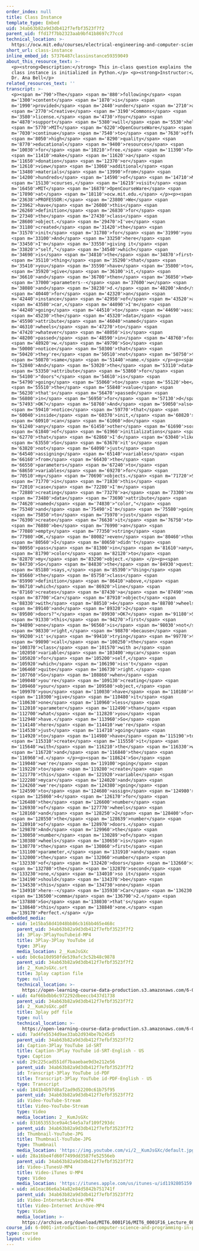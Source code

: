 ```yaml
---
order_index: null
title: Class Instance
template_type: Embed
uid: 34ab63b82a9d3db412f7efbf3523f7f2
parent_uid: ffd17f7bb2323aab9bf41b8697c77ccd
technical_location: >-
  https://ocw.mit.edu/courses/electrical-engineering-and-computer-science/6-0001-introduction-to-computer-science-and-programming-in-python-fall-2016/in-class-questions-and-video-solutions/lecture-8/class-instance
short_url: class-instance
inline_embed_id: 57376487classinstance59359049
about_this_resource_text: >-
  <p><strong>Description:</strong> This in-class question explains the how a
  class instance is initialized in Python.</p> <p><strong>Instructor:</strong>
  Dr. Ana Bell</p>
related_resources_text: ''
transcript: >-
  <p><span m='790'>The</span> <span m='880'>following</span> <span
  m='1300'>content</span> <span m='1870'>is</span> <span
  m='1990'>provided</span> <span m='2440'>under</span> <span m='2710'>a</span>
  <span m='2770'>Creative</span> <span m='3190'>Commons</span> <span
  m='3580'>license.</span> <span m='4730'>Your</span> <span
  m='4870'>support</span> <span m='5380'>will</span> <span m='5530'>help</span>
  <span m='5770'>MIT</span> <span m='6220'>OpenCourseWare</span> <span
  m='7030'>continue</span> <span m='7540'>to</span> <span m='7630'>offer</span>
  <span m='8050'>high</span> <span m='8290'>quality</span> <span
  m='8770'>educational</span> <span m='9400'>resources</span> <span
  m='10030'>for</span> <span m='10210'>free.</span> <span m='11390'>To</span>
  <span m='11410'>make</span> <span m='11620'>a</span> <span
  m='11650'>donation</span> <span m='12370'>or</span> <span
  m='12610'>view</span> <span m='13060'>additional</span> <span
  m='13480'>materials</span> <span m='13990'>from</span> <span
  m='14200'>hundreds</span> <span m='14590'>of</span> <span m='14710'>MIT</span>
  <span m='15130'>courses,</span> <span m='16219'>visit</span> <span
  m='16450'>MIT</span> <span m='16870'>OpenCourseWare</span> <span
  m='17890'>at</span> <span m='18110'>ocw.mit.edu.</span> </p><p><span
  m='23638'>PROFESSOR:</span> <span m='23800'>We</span> <span
  m='23962'>have</span> <span m='26080'>this</span> <span
  m='26260'>definition</span> <span m='26830'>for</span> <span
  m='27340'>the</span> <span m='27430'>class</span> <span
  m='28600'>object.</span> <span m='29470'>I've</span> <span
  m='31180'>created</span> <span m='31420'>the</span> <span
  m='31570'>init</span> <span m='31780'>for</span> <span m='31990'>you.</span>
  <span m='33100'>And</span> <span m='33250'>here</span> <span
  m='33450'>I'm</span> <span m='33550'>giving it</span> <span
  m='33820'>"self,"</span> <span m='34540'>which</span> <span
  m='34690'>is</span> <span m='34810'>the</span> <span m='34870'>first</span>
  <span m='35110'>thing</span> <span m='35290'>that</span> <span
  m='35410'>you</span> <span m='35590'>have</span> <span m='35800'>to</span>
  <span m='35920'>give</span> <span m='36100'>it,</span> <span
  m='36610'>and</span> <span m='36700'>then</span> <span m='36850'>two</span>
  <span m='37000'>parameters--</span> <span m='37600'>w</span> <span
  m='38080'>and</span> <span m='38230'>d.</span> <span m='40200'>And</span>
  <span m='40440'>for</span> <span m='42320'>an</span> <span
  m='42440'>instance</span> <span m='42950'>of</span> <span m='43520'>a</span>
  <span m='43580'>car,</span> <span m='44090'>I'm</span> <span
  m='44240'>going</span> <span m='44510'>to</span> <span m='44690'>assign</span>
  <span m='45230'>the</span> <span m='45320'>data</span> <span
  m='45590'>attribute</span> <span m='46040'>named</span> <span
  m='46310'>wheels</span> <span m='47270'>to</span> <span
  m='47420'>whatever</span> <span m='48050'>is</span> <span
  m='48200'>passed</span> <span m='48590'>in</span> <span m='48760'>for</span>
  <span m='48920'>w.</span> <span m='49790'>So</span> <span
  m='50000'>notice</span> <span m='50300'>that</span> <span
  m='50420'>they're</span> <span m='50510'>not</span> <span m='50750'>the</span>
  <span m='50870'>same</span> <span m='51440'>name.</span> </p><p><span
  m='52840'>And</span> <span m='53020'>the</span> <span m='53110'>data</span>
  <span m='53350'>attribute</span> <span m='53860'>for</span> <span
  m='54100'>"doors"</span> <span m='54610'>is</span> <span
  m='54790'>going</span> <span m='55060'>to</span> <span m='55120'>be</span>
  <span m='55510'>the</span> <span m='55840'>value</span> <span
  m='56230'>that's</span> <span m='56470'>passed</span> <span
  m='56800'>in</span> <span m='56950'>for</span> <span m='57130'>d</span> <span
  m='57493'>OK?</span> <span m='58760'>And</span> <span m='59050'>also</span>
  <span m='59410'>notice</span> <span m='59770'>that</span> <span
  m='60040'>inside</span> <span m='60370'>init,</span> <span m='60820'>I</span>
  <span m='60910'>can</span> <span m='61060'>do</span> <span
  m='61240'>any</span> <span m='61450'>other</span> <span m='61690'>sort</span>
  <span m='61840'>of</span> <span m='61960'>initializations</span> <span
  m='62770'>that</span> <span m='62860'>I'd</span> <span m='63040'>like.</span>
  <span m='63550'>So</span> <span m='63670'>it's</span> <span
  m='63820'>not</span> <span m='64090'>just</span> <span
  m='64540'>assigning</span> <span m='65140'>variables</span> <span
  m='66160'>from</span> <span m='66430'>the</span> <span
  m='66550'>parameters</span> <span m='67240'>to</span> <span
  m='68650'>variables</span> <span m='69270'>for</span> <span
  m='70510'>my</span> <span m='70690'>objects.</span> <span m='71720'>So</span>
  <span m='71770'>in</span> <span m='71830'>this</span> <span
  m='72010'>case</span> <span m='72280'>I'm</span> <span
  m='72880'>creating</span> <span m='73270'>a</span> <span m='73300'>new</span>
  <span m='73480'>data</span> <span m='73690'>attribute</span> <span
  m='74620'>named</span> <span m='74830'>"color,"</span> <span
  m='75340'>and</span> <span m='75490'>I'm</span> <span m='75580'>going</span>
  <span m='75850'>to</span> <span m='75970'>just</span> <span
  m='76390'>create</span> <span m='76630'>it</span> <span m='76750'>to</span>
  <span m='76880'>be</span> <span m='76990'>an</span> <span
  m='77080'>empty</span> <span m='77350'>string</span> <span
  m='77980'>OK,</span> <span m='80082'>even</span> <span m='80460'>though</span>
  <span m='80560'>I</span> <span m='80650'>didn't</span> <span
  m='80950'>pass</span> <span m='81300'>in</span> <span m='81610'>any</span>
  <span m='81790'>color</span> <span m='82120'>to</span> <span
  m='82870'>my</span> <span m='83290'>object.</span> </p><p><span
  m='84730'>So</span> <span m='84830'>the</span> <span m='84930'>question</span>
  <span m='85180'>says,</span> <span m='85390'>"Using</span> <span
  m='85660'>the</span> <span m='85750'>class</span> <span
  m='85990'>definition</span> <span m='86410'>above,</span> <span
  m='86710'>which</span> <span m='86920'>line</span> <span
  m='87160'>creates</span> <span m='87430'>a</span> <span m='87490'>new</span>
  <span m='87700'>Car</span> <span m='87910'>object</span> <span
  m='88330'>with</span> <span m='88510'>4</span> <span m='88780'>wheels</span>
  <span m='89140'>and</span> <span m='89320'>2</span> <span
  m='89500'>doors?"</span> <span m='89930'>OK?</span> <span m='91180'>So</span>
  <span m='91330'>this</span> <span m='94270'>first</span> <span
  m='94890'>one</span> <span m='96560'>is</span> <span m='98030'>not</span>
  <span m='98330'>right,</span> <span m='98870'>because</span> <span
  m='99200'>it's</span> <span m='99410'>trying</span> <span m='99770'>to</span>
  <span m='99890'>call</span> <span m='100250'>the</span> <span
  m='100370'>class</span> <span m='101570'>with a</span> <span
  m='102050'>variable</span> <span m='103400'>mycar</span> <span
  m='105020'>for</span> <span m='105200'>self,</span> <span
  m='105920'>which</span> <span m='106190'>isn't</span> <span
  m='106460'>quite</span> <span m='106730'>right.</span> <span
  m='107760'>So</span> <span m='108860'>when</span> <span
  m='109040'>you're</span> <span m='109130'>creating</span> <span
  m='109460'>your</span> <span m='109580'>object,</span> <span
  m='109970'>you</span> <span m='110030'>have</span> <span m='110180'>to</span>
  <span m='110300'>give</span> <span m='110480'>it</span> <span
  m='110630'>one</span> <span m='110960'>less</span> <span
  m='112010'>parameter</span> <span m='112490'>than</span> <span
  m='112700'>what</span> <span m='112820'>you</span> <span
  m='112940'>have.</span> <span m='113960'>So</span> <span
  m='114140'>here</span> <span m='114410'>we're</span> <span
  m='114530'>just</span> <span m='114710'>going</span> <span
  m='114920'>to</span> <span m='114980'>have</span> <span m='115190'>to</span>
  <span m='115310'>create</span> <span m='115550'>it</span> <span
  m='115640'>with</span> <span m='116210'>the</span> <span m='116330'>w</span>
  <span m='116720'>and</span> <span m='116840'>the</span> <span
  m='116960'>d.</span> </p><p><span m='118624'>So</span> <span
  m='119040'>we're</span> <span m='119100'>going</span> <span
  m='119220'>to</span> <span m='119280'>create</span> <span
  m='121770'>this</span> <span m='121920'>variable</span> <span
  m='122280'>mycar</span> <span m='124020'>and</span> <span
  m='124260'>we're</span> <span m='124380'>going</span> <span
  m='124590'>to</span> <span m='124680'>assign</span> <span m='124980'>it</span>
  <span m='125860'>4</span> <span m='126170'>for</span> <span
  m='126480'>the</span> <span m='126600'>number</span> <span
  m='126930'>of</span> <span m='127770'>wheels</span> <span
  m='128160'>and</span> <span m='128250'>2</span> <span m='128400'>for</span>
  <span m='128550'>the</span> <span m='128639'>number</span> <span
  m='128910'>of</span> <span m='128970'>doors.</span> <span
  m='129870'>And</span> <span m='129960'>the</span> <span
  m='130050'>number</span> <span m='130289'>of</span> <span
  m='130380'>wheels</span> <span m='130650'>is</span> <span
  m='130770'>the</span> <span m='130860'>first</span> <span
  m='131100'>parameter,</span> <span m='131910'>and</span> <span
  m='132000'>the</span> <span m='132060'>number</span> <span
  m='132330'>of</span> <span m='132420'>doors</span> <span m='132660'>is</span>
  <span m='132780'>the</span> <span m='132870'>second</span> <span
  m='133230'>one,</span> <span m='134010'>so it</span> <span
  m='134190'>should</span> <span m='134370'>be</span> <span
  m='134530'>this</span> <span m='134730'>one</span> <span
  m='134910'>here--</span> <span m='135930'>Car</span> <span m='136230'>4</span>
  <span m='136500'>comma</span> <span m='136790'>2.</span> <span
  m='137880'>So</span> <span m='138030'>that's</span> <span
  m='138640'>this</span> <span m='138840'>one.</span> <span
  m='139170'>Perfect.</span> </p>
embedded_media:
  - uid: 1e15ba58d41048bb86cb16bb465e468c
    parent_uid: 34ab63b82a9d3db412f7efbf3523f7f2
    id: 3Play-3PlayYouTubeid-MP4
    title: 3Play-3Play YouTube id
    type: 3Play
    media_location: 2__KumJsGXc
  - uid: b0c6a10d950fde539afc3c52b48c9878
    parent_uid: 34ab63b82a9d3db412f7efbf3523f7f2
    id: 2__KumJsGXc.srt
    title: 3play caption file
    type: null
    technical_location: >-
      https://open-learning-course-data-production.s3.amazonaws.com/6-0001-introduction-to-computer-science-and-programming-in-python-fall-2016/b0c6a10d950fde539afc3c52b48c9878_2__KumJsGXc.srt
  - uid: 4af66bdbb6c972292dbeeccb437d1738
    parent_uid: 34ab63b82a9d3db412f7efbf3523f7f2
    id: 2__KumJsGXc.pdf
    title: 3play pdf file
    type: null
    technical_location: >-
      https://open-learning-course-data-production.s3.amazonaws.com/6-0001-introduction-to-computer-science-and-programming-in-python-fall-2016/4af66bdbb6c972292dbeeccb437d1738_2__KumJsGXc.pdf
  - uid: 7ad4fe5534d9ae33ab2d934be7b245d5
    parent_uid: 34ab63b82a9d3db412f7efbf3523f7f2
    id: Caption-3Play YouTube id-SRT
    title: Caption-3Play YouTube id-SRT-English - US
    type: Caption
  - uid: 29c225cad551df7baaebae9d3e212e56
    parent_uid: 34ab63b82a9d3db412f7efbf3523f7f2
    id: Transcript-3Play YouTube id-PDF
    title: Transcript-3Play YouTube id-PDF-English - US
    type: Transcript
  - uid: 1841b4b97d8af2ad9d52200c61b75f95
    parent_uid: 34ab63b82a9d3db412f7efbf3523f7f2
    id: Video-YouTube-Stream
    title: Video-YouTube-Stream
    type: Video
    media_location: 2__KumJsGXc
  - uid: 831653553ce9a4c54e5a7af109f293dc
    parent_uid: 34ab63b82a9d3db412f7efbf3523f7f2
    id: Thumbnail-YouTube-JPG
    title: Thumbnail-YouTube-JPG
    type: Thumbnail
    media_location: 'https://img.youtube.com/vi/2__KumJsGXc/default.jpg'
  - uid: 28a16be4fd60f7499dd3587fe52556eb
    parent_uid: 34ab63b82a9d3db412f7efbf3523f7f2
    id: Video-iTunesU-MP4
    title: Video-iTunes U-MP4
    type: Video
    media_location: 'https://itunes.apple.com/us/itunes-u/id1192805159'
  - uid: a61eac86e6a34a82e84d5842b751741f
    parent_uid: 34ab63b82a9d3db412f7efbf3523f7f2
    id: Video-InternetArchive-MP4
    title: Video-Internet Archive-MP4
    type: Video
    media_location: >-
      https://archive.org/download/MIT6.0001F16/MIT6_0001F16_Lecture_08_exercise_02_300k.mp4
course_id: 6-0001-introduction-to-computer-science-and-programming-in-python-fall-2016
type: course
layout: video
---
```

